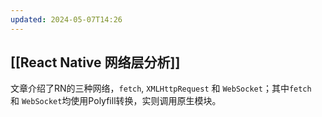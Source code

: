 ```yaml
---
updated: 2024-05-07T14:26
---
```

## [[React Native 网络层分析]]
文章介绍了RN的三种网络，`fetch`, `XMLHttpRequest` 和 `WebSocket`；其中`fetch`和 `WebSocket`均使用Polyfill转换，实则调用原生模块。